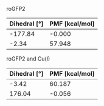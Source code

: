 roGFP2

| Dihedral [°] | PMF [kcal/mol] |
|-----------|-----------|
| -177.84 | -0.000 |
| -2.34 | 57.948 |

roGFP2 and Cu(I)

| Dihedral [°] | PMF [kcal/mol] |
|-----------|-----------|
| -3.42 | 60.187 |
| 176.04 | -0.056 |
